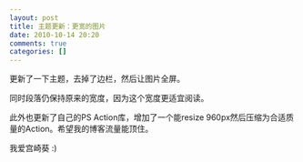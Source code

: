 ```yaml
---
layout: post
title: 主题更新：更宽的图片
date: 2010-10-14 20:20
comments: true
categories: []
---
```

更新了一下主题，去掉了边栏，然后让图片全屏。

同时段落仍保持原来的宽度，因为这个宽度更适宜阅读。

此外也更新了自己的PS Action库，增加了一个能resize 960px然后压缩为合适质量的Action。希望我的博客流量能顶住。

<!--more-->


我爱宫崎葵 :)

<img class="aligncenter size-full wp-image-323 full" src="http://yuguo.us/weblog/files/2010/10/01-78-copy.jpg" alt="" />

<img class="aligncenter size-full wp-image-323 full" src="http://yuguo.us/weblog/files/2010/10/01-87-copy.jpg" alt=""/>

<img class="aligncenter size-full wp-image-323 full" src="http://yuguo.us/weblog/files/2010/10/01-85-copy.jpg" alt="" />
